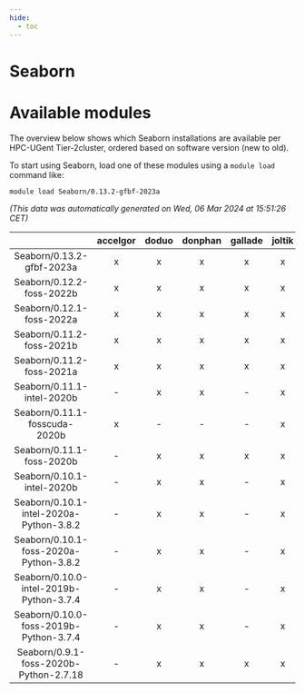 ```yaml
---
hide:
  - toc
---
```


Seaborn
=======

# Available modules


The overview below shows which Seaborn installations are available per HPC-UGent Tier-2cluster, ordered based on software version (new to old).

To start using Seaborn, load one of these modules using a `module load` command like:

```shell
module load Seaborn/0.13.2-gfbf-2023a
```

*(This data was automatically generated on Wed, 06 Mar 2024 at 15:51:26 CET)*  

| |accelgor|doduo|donphan|gallade|joltik|skitty|
| :---: | :---: | :---: | :---: | :---: | :---: | :---: |
|Seaborn/0.13.2-gfbf-2023a|x|x|x|x|x|x|
|Seaborn/0.12.2-foss-2022b|x|x|x|x|x|x|
|Seaborn/0.12.1-foss-2022a|x|x|x|x|x|x|
|Seaborn/0.11.2-foss-2021b|x|x|x|x|x|x|
|Seaborn/0.11.2-foss-2021a|x|x|x|x|x|x|
|Seaborn/0.11.1-intel-2020b|-|x|x|-|x|x|
|Seaborn/0.11.1-fosscuda-2020b|x|-|-|-|x|-|
|Seaborn/0.11.1-foss-2020b|-|x|x|x|x|x|
|Seaborn/0.10.1-intel-2020b|-|x|x|-|x|x|
|Seaborn/0.10.1-intel-2020a-Python-3.8.2|-|x|x|-|x|x|
|Seaborn/0.10.1-foss-2020a-Python-3.8.2|-|x|x|-|x|x|
|Seaborn/0.10.0-intel-2019b-Python-3.7.4|-|x|x|-|x|x|
|Seaborn/0.10.0-foss-2019b-Python-3.7.4|-|x|x|-|x|x|
|Seaborn/0.9.1-foss-2020b-Python-2.7.18|-|x|x|x|x|x|
